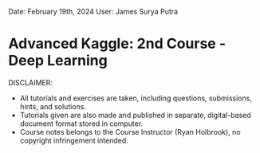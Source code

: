 Date: February 19th, 2024
User: James Surya Putra

# Advanced Kaggle: 2nd Course - Deep Learning

DISCLAIMER:
- All tutorials and exercises are taken, including questions, submissions, hints, and solutions.
- Tutorials given are also made and published in separate, digital-based document format stored in computer.
- Course notes belongs to the Course Instructor (Ryan Holbrook), no copyright infringement intended.
